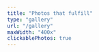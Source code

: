 ```yaml
---
title: "Photos that fulfill"
type: "gallery"
url: "/gallery"
maxWidth: "400x"
clickablePhotos: true
---
```


